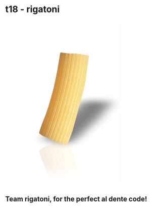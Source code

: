 # t18 - rigatoni
![Team Picture](/images/rigatoni.png)

## Team rigatoni, for the perfect al dente code!
